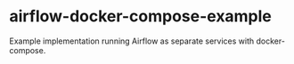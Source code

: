 # airflow-docker-compose-example
Example implementation running Airflow as separate services with docker-compose.
